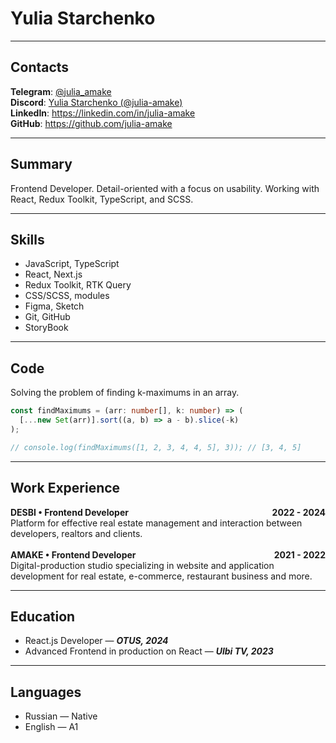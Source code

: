 # Yulia Starchenko

---

## Contacts

**Telegram**: [@julia_amake](https://t.me/julia_amake)<br>
**Discord**: [Yulia Starchenko (@julia-amake)](https://discordapp.com/users/18566)<br>
**LinkedIn**: https://linkedin.com/in/julia-amake<br>
**GitHub**: https://github.com/julia-amake

---

## Summary

Frontend Developer. Detail-oriented with a focus on usability. 
Working with React, Redux Toolkit, TypeScript, and SCSS.

---

## Skills

- JavaScript, TypeScript
- React, Next.js
- Redux Toolkit, RTK Query
- CSS/SCSS, modules
- Figma, Sketch
- Git, GitHub
- StoryBook

---

## Code

Solving the problem of finding k-maximums in an array.

````typescript
const findMaximums = (arr: number[], k: number) => (
  [...new Set(arr)].sort((a, b) => a - b).slice(-k)
);

// console.log(findMaximums([1, 2, 3, 4, 4, 5], 3)); // [3, 4, 5]
````

---

## Work Experience

<div style="display: flex; justify-content: space-between; font-weight: bold;">
<span>DESBI • Frontend Developer</span>
<span>2022 - 2024</span>
</div>
Platform for effective real estate management and interaction between developers, 
realtors and clients.<br><br>
<div style="display: flex; justify-content: space-between; font-weight: bold;">
<span>AMAKE • Frontend Developer</span>
<span>2021 - 2022</span>
</div>
Digital-production studio specializing in website and application development for real estate, e-commerce, restaurant business and more.

---

## Education

- React.js Developer — _**OTUS, 2024**_
- Advanced Frontend in production on React — _**Ulbi TV, 2023**_

---

## Languages

- Russian — Native
- English — A1
